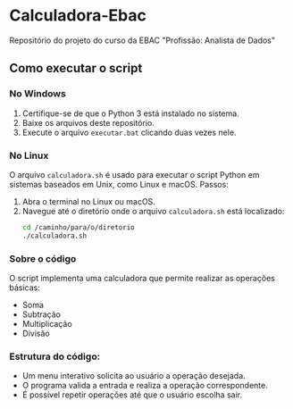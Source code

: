# Calculadora-Ebac
 Repositório do projeto do curso da EBAC "Profissão: Analista de Dados"


## Como executar o script

### No Windows
1. Certifique-se de que o Python 3 está instalado no sistema.
2. Baixe os arquivos deste repositório.
3. Execute o arquivo `executar.bat` clicando duas vezes nele.

   
### No Linux
O arquivo `calculadora.sh` é usado para executar o script Python em sistemas baseados em Unix, como Linux e macOS. 
Passos:
1. Abra o terminal no Linux ou macOS.
2. Navegue até o diretório onde o arquivo `calculadora.sh` está localizado:
   ```bash
   cd /caminho/para/o/diretorio
   ./calculadora.sh


### Sobre o código
O script implementa uma calculadora que permite realizar as operações básicas:

 - Soma
 - Subtração
 - Multiplicação
 - Divisão
   
### Estrutura do código:
 - Um menu interativo solicita ao usuário a operação desejada.
 - O programa valida a entrada e realiza a operação correspondente.
 - É possível repetir operações até que o usuário escolha sair.
 
